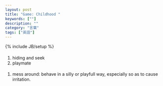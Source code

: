 ```yaml
---
layout: post
title: "Game: Childhood "
keywords: [""]
description: ""
category: "言葉"
tags: ["英語"]
---
```

{% include JB/setup %}

####
1. hiding and seek
2. playmate


####
1. mess around: behave in a silly or playfull way, especially so as to cause
   irritation.


